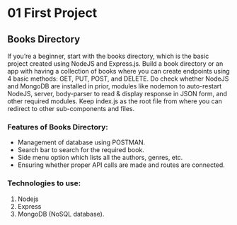 # 01 First Project

## **Books Directory**

If you’re a beginner, start with the books directory, which is the basic project created using NodeJS and Express.js. Build a book directory or an app with having a collection of books where you can create endpoints using 4 basic methods: GET, PUT, POST, and DELETE. Do check whether NodeJS and MongoDB are installed in prior, modules like nodemon to auto-restart NodeJS, server, body-parser to read & display response in JSON form, and other required modules. Keep index.js as the root file from where you can redirect to other sub-components and files.

### Features of Books Directory:

- Management of database using POSTMAN.
- Search bar to search for the required book.
- Side menu option which lists all the authors, genres, etc.
- Ensuring whether proper API calls are made and routes are connected.

### Technologies to use:

1. Nodejs
1. Express
1. MongoDB (NoSQL database).
